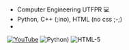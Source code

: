- Computer Engineering UTFPR 💻
- Python, C++ (;ino), HTML (no css ;-;)
- 
[![YouTube](https://img.shields.io/badge/YouTube-FF0000?style=for-the-badge&logo=youtube&logoColor=white)](https://www.youtube.com/c/Nicoau) ![Python]([https://img.shields.io/badge/Python-14354C?style=for-the-badge&logo=python&logoColor=white)) ![HTML-5](https://img.shields.io/badge/HTML-239120?style=for-the-badge&logo=html5&logoColor=white)
